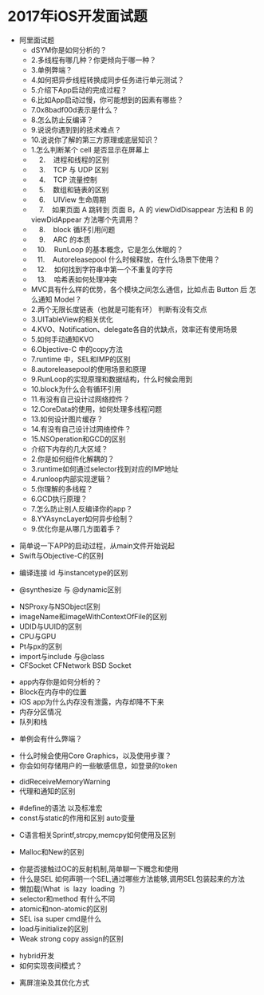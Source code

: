 # 2017年iOS开发面试题

- 阿里面试题
	- dSYM你是如何分析的？
	- 2.多线程有哪几种？你更倾向于哪一种？
	- 3.单例弊端？
	- 4.如何把异步线程转换成同步任务进行单元测试？
	- 5.介绍下App启动的完成过程？
	- 6.比如App启动过慢，你可能想到的因素有哪些？
	- 7.0x8badf00d表示是什么？
	- 8.怎么防止反编译？
	- 9.说说你遇到到的技术难点？
	- 10.说说你了解的第三方原理或底层知识？
	- 1.怎么判断某个 cell 是否显示在屏幕上
	-     2.    进程和线程的区别
	-     3.    TCP 与 UDP 区别
	-     4.    TCP 流量控制
	-     5.    数组和链表的区别
	-     6.    UIView 生命周期
	-     7.    如果页面 A 跳转到 页面 B，A 的 viewDidDisappear 方法和 B 的 viewDidAppear 方法哪个先调用？
	-     8.    block 循环引用问题
	-     9.    ARC 的本质
	-    10.    RunLoop 的基本概念，它是怎么休眠的？
	-    11.    Autoreleasepool 什么时候释放，在什么场景下使用？
	-    12.    如何找到字符串中第一个不重复的字符
	-    13.    哈希表如何处理冲突
	- MVC具有什么样的优势，各个模块之间怎么通信，比如点击 Button 后 怎么通知 Model？
	- 2.两个无限长度链表（也就是可能有环） 判断有没有交点
	- 3.UITableView的相关优化
	- 4.KVO、Notification、delegate各自的优缺点，效率还有使用场景
	- 5.如何手动通知KVO
	- 6.Objective-C 中的copy方法
	- 7.runtime 中，SEL和IMP的区别
	- 8.autoreleasepool的使用场景和原理
	- 9.RunLoop的实现原理和数据结构，什么时候会用到
	- 10.block为什么会有循环引用
	- 11.有没有自己设计过网络控件？ 
	- 12.CoreData的使用，如何处理多线程问题
	- 13.如何设计图片缓存？
	- 14.有没有自己设计过网络控件？
	- 15.NSOperation和GCD的区别 
	- 介绍下内存的几大区域？
	- 2.你是如何组件化解耦的？
	- 3.runtime如何通过selector找到对应的IMP地址
	- 4.runloop内部实现逻辑？
	- 5.你理解的多线程？
	- 6.GCD执行原理？
	- 7.怎么防止别人反编译你的app？
	- 8.YYAsyncLayer如何异步绘制？
	- 9.优化你是从哪几方面着手？

* 简单说一下APP的启动过程，从main文件开始说起
* Swift与Objective-C的区别
- 编译连接 id 与instancetype的区别
* @synthesize 与 @dynamic区别
- NSProxy与NSObject区别
- imageName和imageWithContextOfFile的区别
- UDID与UUID的区别
- CPU与GPU
- Pt与px的区别
- import与include 与@class
- CFSocket CFNetwork BSD Socket
* app内存你是如何分析的？
* Block在内存中的位置
* iOS app为什么内存没有泄露，内存却降不下来
* 内存分区情况
* 队列和栈
- 单例会有什么弊端？
* 什么时候会使用Core Graphics，以及使用步骤？
* 你会如何存储用户的一些敏感信息，如登录的token
- didReceiveMemoryWarning
- 代理和通知的区别

* #define的语法 以及标准宏
* const与static的作用和区别 auto变量
- C语言相关Sprintf,strcpy,memcpy如何使用及区别
* Malloc和New的区别
- 你是否接触过OC的反射机制,简单聊一下概念和使用
- 什么是SEL 如何声明一个SEL,通过哪些方法能够,调用SEL包装起来的方法
- 懒加载(What  is  lazy  loading  ?)
- selector和method 有什么不同
- atomic和non-atomic的区别
- SEL isa super cmd是什么
- load与initialize的区别
- Weak strong copy assign的区别
* hybrid开发
* 如何实现夜间模式？
- 离屏渲染及其优化方式
